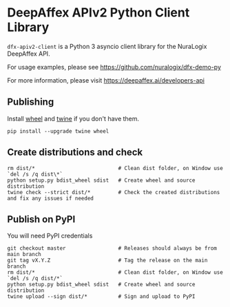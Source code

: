 # DeepAffex APIv2 Python Client Library

`dfx-apiv2-client` is a Python 3 asyncio client library for the NuraLogix
DeepAffex API.

For usage examples, please see https://github.com/nuralogix/dfx-demo-py

For more information, please visit https://deepaffex.ai/developers-api

## Publishing

Install [wheel](https://github.com/pypa/wheel) and
[twine](https://twine.readthedocs.io/en/stable/) if you don't have them.

```shell
pip install --upgrade twine wheel
```

## Create distributions and check

```shell
rm dist/*                           # Clean dist folder, on Window use `del /s /q dist\*`
python setup.py bdist_wheel sdist   # Create wheel and source distribution
twine check --strict dist/*         # Check the created distributions and fix any issues if needed
```

## Publish on PyPI

You will need PyPI credentials

```shell
git checkout master                 # Releases should always be from main branch
git tag vX.Y.Z                      # Tag the release on the main branch
rm dist/*                           # Clean dist folder, on Window use `del /s /q dist/*`
python setup.py bdist_wheel sdist   # Create wheel and source distribution
twine upload --sign dist/*          # Sign and upload to PyPI
```
